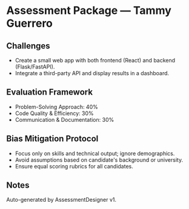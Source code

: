 # Assessment Package — Tammy Guerrero

## Challenges
- Create a small web app with both frontend (React) and backend (Flask/FastAPI).
- Integrate a third-party API and display results in a dashboard.

## Evaluation Framework
- Problem-Solving Approach: 40%
- Code Quality & Efficiency: 30%
- Communication & Documentation: 30%

## Bias Mitigation Protocol
- Focus only on skills and technical output; ignore demographics.
- Avoid assumptions based on candidate's background or university.
- Ensure equal scoring rubrics for all candidates.

## Notes
Auto-generated by AssessmentDesigner v1.